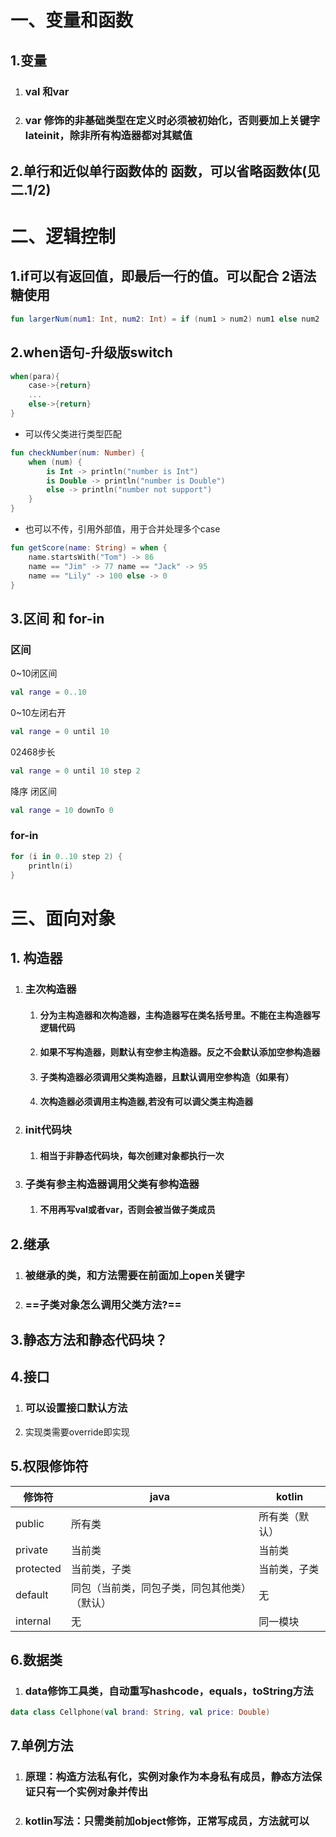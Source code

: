 # 一、变量和函数

## 1.变量

1. ### val 和var

2. ### var 修饰的非基础类型在定义时必须被初始化，否则要加上关键字lateinit，除非所有构造器都对其赋值

## 2.单行和近似单行函数体的 函数，可以省略函数体(见二.1/2)

# 二、逻辑控制

## 1.if可以有返回值，即最后一行的值。可以配合 2语法糖使用

```kotlin
fun largerNum(num1: Int, num2: Int) = if (num1 > num2) num1 else num2

```

## 2.when语句-升级版switch

```kotlin
when(para){
	case->{return}
    ...
    else->{return}
}
```

- 可以传父类进行类型匹配

```kotlin
fun checkNumber(num: Number) {
    when (num) {
		is Int -> println("number is Int") 	
        is Double -> println("number is Double") 
        else -> println("number not support")
	} 
}
```

- 也可以不传，引用外部值，用于合并处理多个case

```kotlin
fun getScore(name: String) = when { 
    name.startsWith("Tom") -> 86 
    name == "Jim" -> 77 name == "Jack" -> 95 
    name == "Lily" -> 100 else -> 0
}
```

## 3.区间 和 for-in

### 区间

0~10闭区间

```kotlin
val range = 0..10
```

0~10左闭右开

```kotlin
val range = 0 until 10
```

02468步长

```kotlin
val range = 0 until 10 step 2
```

降序 闭区间

```kotlin
val range = 10 downTo 0
```

### for-in



```kotlin
for (i in 0..10 step 2) { 
    println(i)
}
```

# 三、面向对象

## 1. 构造器

1. ###  主次构造器

   1. ####  分为主构造器和次构造器，主构造器写在类名括号里。不能在主构造器写逻辑代码

   2. #### 如果不写构造器，则默认有空参主构造器。反之不会默认添加空参构造器

   3. #### 子类构造器必须调用父类构造器，且默认调用空参构造（如果有）

   4. #### 次构造器必须调用主构造器,若没有可以调父类主构造器

2. ### init代码块

   1. #### 相当于非静态代码块，每次创建对象都执行一次

3. ### 子类有参主构造器调用父类有参构造器

   1. #### 不用再写val或者var，否则会被当做子类成员

## 2.继承

1. ### 被继承的类，和方法需要在前面加上open关键字

2. ### ==子类对象怎么调用父类方法?==

## 3.静态方法和静态代码块？

## 4.接口

1. ### 可以设置接口默认方法

2. 实现类需要override即实现

## 5.权限修饰符

| 修饰符    | java                                         | kotlin         |
| --------- | -------------------------------------------- | -------------- |
| public    | 所有类                                       | 所有类（默认） |
| private   | 当前类                                       | 当前类         |
| protected | 当前类，子类                                 | 当前类，子类   |
| default   | 同包（当前类，同包子类，同包其他类）（默认） | 无             |
| internal  | 无                                           | 同一模块       |

## 6.数据类

1. ### data修饰工具类，自动重写hashcode，equals，toString方法

```kotlin
data class Cellphone(val brand: String, val price: Double)
```

## 7.单例方法

1. ### 原理：构造方法私有化，实例对象作为本身私有成员，静态方法保证只有一个实例对象并传出

2. ### kotlin写法：只需类前加object修饰，正常写成员，方法就可以
